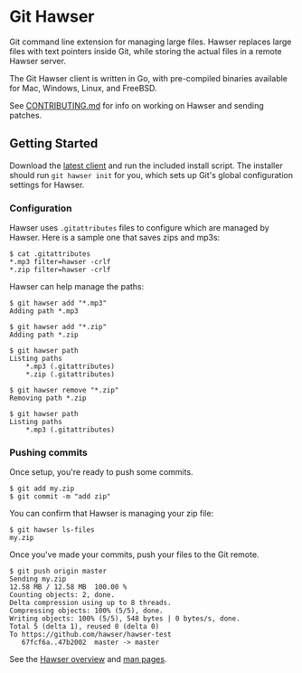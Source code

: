 Git Hawser
======

Git command line extension for managing large files.  Hawser replaces large
files with text pointers inside Git, while storing the actual files in a remote
Hawser server.

The Git Hawser client is written in Go, with pre-compiled binaries available for
Mac, Windows, Linux, and FreeBSD.

See [CONTRIBUTING.md](CONTRIBUTING.md) for info on working on Hawser and sending
patches.

## Getting Started

Download the [latest client][rel] and run the included install script.  The
installer should run `git hawser init` for you, which sets up Git's global
configuration settings for Hawser.

[rel]: https://github.com/hawser/git-hawser/releases

### Configuration

Hawser uses `.gitattributes` files to configure which are managed by Hawser.
Here is a sample one that saves zips and mp3s:

    $ cat .gitattributes
    *.mp3 filter=hawser -crlf
    *.zip filter=hawser -crlf

Hawser can help manage the paths:

    $ git hawser add "*.mp3"
    Adding path *.mp3

    $ git hawser add "*.zip"
    Adding path *.zip

    $ git hawser path
    Listing paths
        *.mp3 (.gitattributes)
        *.zip (.gitattributes)

    $ git hawser remove "*.zip"
    Removing path *.zip

    $ git hawser path
    Listing paths
        *.mp3 (.gitattributes)

### Pushing commits

Once setup, you're ready to push some commits.

    $ git add my.zip
    $ git commit -m "add zip"

You can confirm that Hawser is managing your zip file:

    $ git hawser ls-files
    my.zip

Once you've made your commits, push your files to the Git remote.

    $ git push origin master
    Sending my.zip
    12.58 MB / 12.58 MB  100.00 %
    Counting objects: 2, done.
    Delta compression using up to 8 threads.
    Compressing objects: 100% (5/5), done.
    Writing objects: 100% (5/5), 548 bytes | 0 bytes/s, done.
    Total 5 (delta 1), reused 0 (delta 0)
    To https://github.com/hawser/hawser-test
       67fcf6a..47b2002  master -> master

See the [Hawser overview](https://github.com/hawser/git-hawser/tree/master/docs) and [man pages](https://github.com/hawser/git-hawser/tree/master/docs/man).
